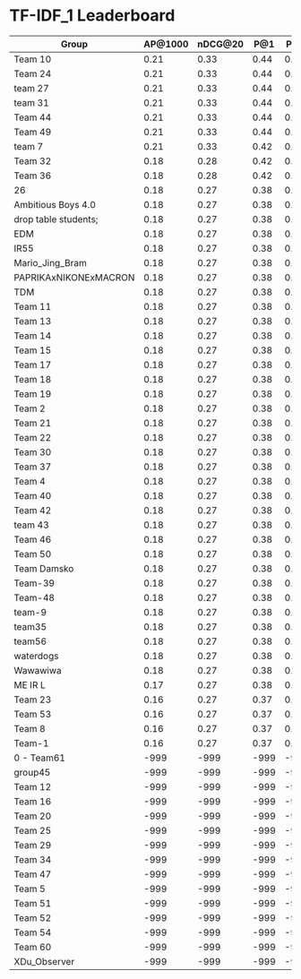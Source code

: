 # TF-IDF_1 Leaderboard

| Group | AP@1000 | nDCG@20 | P@1 | P@5 |
|-----|-----|-----|-----|-----|
| Team 10 | 0.21 | 0.33 | 0.44 | 0.28 |
| Team 24 | 0.21 | 0.33 | 0.44 | 0.28 |
| team 27 | 0.21 | 0.33 | 0.44 | 0.28 |
| team 31 | 0.21 | 0.33 | 0.44 | 0.28 |
| Team 44 | 0.21 | 0.33 | 0.44 | 0.28 |
| Team 49 | 0.21 | 0.33 | 0.44 | 0.28 |
| team 7 | 0.21 | 0.33 | 0.42 | 0.29 |
| Team 32 | 0.18 | 0.28 | 0.42 | 0.23 |
| Team 36 | 0.18 | 0.28 | 0.42 | 0.23 |
| 26 | 0.18 | 0.27 | 0.38 | 0.22 |
| Ambitious Boys 4.0 | 0.18 | 0.27 | 0.38 | 0.22 |
| drop table students; | 0.18 | 0.27 | 0.38 | 0.22 |
| EDM | 0.18 | 0.27 | 0.38 | 0.22 |
| IR55 | 0.18 | 0.27 | 0.38 | 0.22 |
| Mario_Jing_Bram | 0.18 | 0.27 | 0.38 | 0.22 |
| PAPRIKAxNIKONExMACRON | 0.18 | 0.27 | 0.38 | 0.22 |
| TDM | 0.18 | 0.27 | 0.38 | 0.22 |
| Team 11 | 0.18 | 0.27 | 0.38 | 0.22 |
| Team 13 | 0.18 | 0.27 | 0.38 | 0.22 |
| Team 14 | 0.18 | 0.27 | 0.38 | 0.22 |
| Team 15 | 0.18 | 0.27 | 0.38 | 0.22 |
| Team 17 | 0.18 | 0.27 | 0.38 | 0.22 |
| Team 18 | 0.18 | 0.27 | 0.38 | 0.22 |
| Team 19 | 0.18 | 0.27 | 0.38 | 0.22 |
| Team 2 | 0.18 | 0.27 | 0.38 | 0.22 |
| Team 21 | 0.18 | 0.27 | 0.38 | 0.22 |
| Team 22 | 0.18 | 0.27 | 0.38 | 0.22 |
| Team 30 | 0.18 | 0.27 | 0.38 | 0.22 |
| Team 37 | 0.18 | 0.27 | 0.38 | 0.22 |
| Team 4 | 0.18 | 0.27 | 0.38 | 0.22 |
| Team 40 | 0.18 | 0.27 | 0.38 | 0.22 |
| Team 42 | 0.18 | 0.27 | 0.38 | 0.22 |
| team 43 | 0.18 | 0.27 | 0.38 | 0.22 |
| Team 46 | 0.18 | 0.27 | 0.38 | 0.22 |
| Team 50 | 0.18 | 0.27 | 0.38 | 0.22 |
| Team Damsko | 0.18 | 0.27 | 0.38 | 0.22 |
| Team-39 | 0.18 | 0.27 | 0.38 | 0.22 |
| Team-48 | 0.18 | 0.27 | 0.38 | 0.22 |
| team-9 | 0.18 | 0.27 | 0.38 | 0.22 |
| team35 | 0.18 | 0.27 | 0.38 | 0.22 |
| team56 | 0.18 | 0.27 | 0.38 | 0.22 |
| waterdogs | 0.18 | 0.27 | 0.38 | 0.22 |
| Wawawiwa | 0.18 | 0.27 | 0.38 | 0.22 |
| ME IR L | 0.17 | 0.27 | 0.38 | 0.22 |
| Team 23 | 0.16 | 0.27 | 0.37 | 0.22 |
| Team 53 | 0.16 | 0.27 | 0.37 | 0.22 |
| Team 8 | 0.16 | 0.27 | 0.37 | 0.22 |
| Team-1 | 0.16 | 0.27 | 0.37 | 0.22 |
| 0 - Team61 | -999 | -999 | -999 | -999 |
| group45 | -999 | -999 | -999 | -999 |
| Team 12 | -999 | -999 | -999 | -999 |
| Team 16 | -999 | -999 | -999 | -999 |
| Team 20 | -999 | -999 | -999 | -999 |
| Team 25 | -999 | -999 | -999 | -999 |
| Team 29 | -999 | -999 | -999 | -999 |
| Team 34 | -999 | -999 | -999 | -999 |
| Team 47 | -999 | -999 | -999 | -999 |
| Team 5 | -999 | -999 | -999 | -999 |
| Team 51 | -999 | -999 | -999 | -999 |
| Team 52 | -999 | -999 | -999 | -999 |
| Team 54 | -999 | -999 | -999 | -999 |
| Team 60 | -999 | -999 | -999 | -999 |
| XDu_Observer | -999 | -999 | -999 | -999 |

